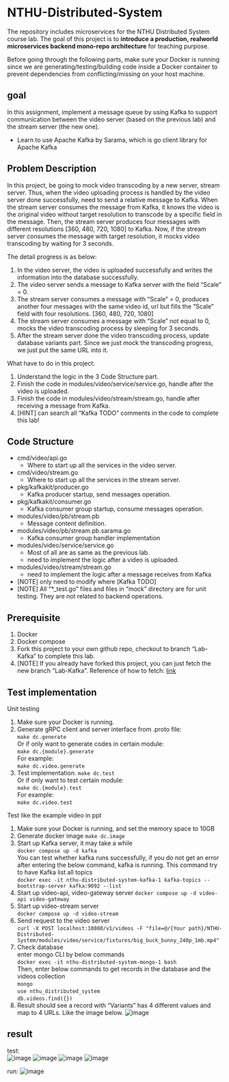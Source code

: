 # NTHU-Distributed-System

The repository includes microservices for the NTHU Distributed System course lab. The goal of this project is to **introduce a production, realworld microservices backend mono-repo architecture** for teaching purpose.

Before going through the following parts, make sure your Docker is running since we are generating/testing/building code inside a Docker container to prevent dependencies from conflicting/missing on your host machine.

## goal
In this assignment, implement a message queue by using Kafka to support communication between the video server (based on the previous lab) and the stream server (the new one).
* Learn to use Apache Kafka by Sarama, which is go client library for Apache Kafka

## Problem Description
In this project, be going to mock video transcoding by a new server, stream server. Thus, when the video uploading process is handled by the video server done successfully, need to send a relative message to Kafka. 
When the stream server consumes the message from Kafka, it knows the video is the original video without target resolution to transcode by a specific field in the message. Then, the stream server produces four messages with different resolutions [360, 480, 720, 1080] to Kafka.
Now, if the stream server consumes the message with target resolution, it mocks video transcoding by waiting for 3 seconds.

The detail progress is as below: 
1. In the video server, the video is uploaded successfully and writes the information into the database successfully.
2. The video server sends a message to Kafka server with the field “Scale” = 0.
3. The stream server consumes a message with “Scale” = 0, produces another four messages with the same video id, url but fills the “Scale” field with four resolutions. [360, 480, 720, 1080]
4. The stream server consumes a message with “Scale” not equal to 0, mocks the video transcoding process by sleeping for 3 seconds.
5. After the stream server done the video transcoding process, update database variants part. Since we just mock the transcoding progress, we just put the same URL into it.

What have to do in this project:
1. Understand the logic in the 3 Code Structure part.
2. Finish the code in modules/video/service/service.go, handle after the video is uploaded.
3. Finish the code in modules/video/stream/stream.go, handle after receiving a message from Kafka.
4. [HINT] can search all “Kafka TODO” comments in the code to complete this lab!
## Code Structure
* cmd/video/api.go
  * Where to start up all the services in the video server.
* cmd/video/stream.go
  * Where to start up all the services in the stream server.
* pkg/kafkakit/producer.go
  * Kafka producer startup, send messages operation.
* pkg/kafkakit/consumer.go
  * Kafka consumer group startup, consume messages operation.
* modules/video/pb/stream.pb
  * Message content definition.
* modules/video/pb/stream.pb.sarama.go
  * Kafka consumer group handler implementation
* modules/video/service/service.go
  * Most of all are as same as the previous lab.
  * need to implement the logic after a video is uploaded.
* modules/video/stream/stream.go
  * need to implement the logic after a message receives from Kafka 
* [NOTE] only need to modify where [Kafka TODO]
* [NOTE] All “*_test.go”  files and files in “mock” directory are for unit testing. They are not related to backend operations.
## Prerequisite
1. Docker
2. Docker compose
3. Fork this project to your own github repo, checkout to branch “Lab-Kafka” to complete this lab.
4. [NOTE] If you already have forked this project, you can just fetch the new branch “Lab-Kafka”. 
Reference of how to fetch: [link](https://stackoverflow.com/questions/7244321/how-do-i-update-or-sync-a-forked-repository-on-github)
## Test implementation
Unit testing 
1. Make sure your Docker is running.
2. Generate gRPC client and server interface from .proto file:  
```make dc.generate```    
Or if only want to generate codes in certain module:    
```make dc.{module}.generate```  
For example:  
```make dc.video.generate```
3. Test implementation. 
```make dc.test```  
Or if only want to test certain module:  
```make dc.{module}.test```  
For example:  
```make dc.video.test```  

Test like the example video in ppt
1. Make sure your Docker is running, and set the memory space to 10GB
2. Generate docker image
```make dc.image```
3. Start up Kafka server, it may take a while  
```docker compose up -d kafka```  
You can test whether kafka runs successfully, if you do not get an error after entering the below command, kafka is running. This command try to have Kafka list all topics  
```docker exec -it nthu-distributed-system-kafka-1 kafka-topics --bootstrap-server kafka:9092 --list```
4. Start up video-api, video-gateway server
```docker compose up -d video-api video-gateway```
5. Start up video-stream server  
```docker compose up -d video-stream```  
6. Send request to the video server  
```curl -X POST localhost:10080/v1/videos -F "file=@/{Your path}/NTHU-Distributed-System/modules/video/service/fixtures/big_buck_bunny_240p_1mb.mp4"```
7. Check database  
enter mongo CLI by below commands  
```docker exec -it nthu-distributed-system-mongo-1 bash```  
Then, enter below commands to get records in the database and the videos collection  
```mongo```  
```use nthu_distributed_system```  
```db.videos.find({})```  
8. Result
should see a record with “Variants” has 4 different values and map to 4 URLs. Like the image below.
![image](https://github.com/joan902614/NTHU-Distributed-System/assets/132533584/ccd600e4-a8ef-4d65-89eb-3ea7c8747d88)

## result
test:  
![image](https://github.com/joan902614/NTHU-Distributed-System/assets/132533584/ba104c6e-b96e-480f-9791-8363b60dc8bd)
![image](https://github.com/joan902614/NTHU-Distributed-System/assets/132533584/bceb1626-a322-4e2c-9382-1500bbe8a42c)
![image](https://github.com/joan902614/NTHU-Distributed-System/assets/132533584/99d047c2-4c3e-4f3d-9709-144abb1a641a)
![image](https://github.com/joan902614/NTHU-Distributed-System/assets/132533584/72eb53db-6fd0-4403-b3e5-f6f065dc9a43)

run:
![image](https://github.com/joan902614/NTHU-Distributed-System/assets/132533584/618c9a19-cacd-4c08-91ec-fcb6b2002820)



